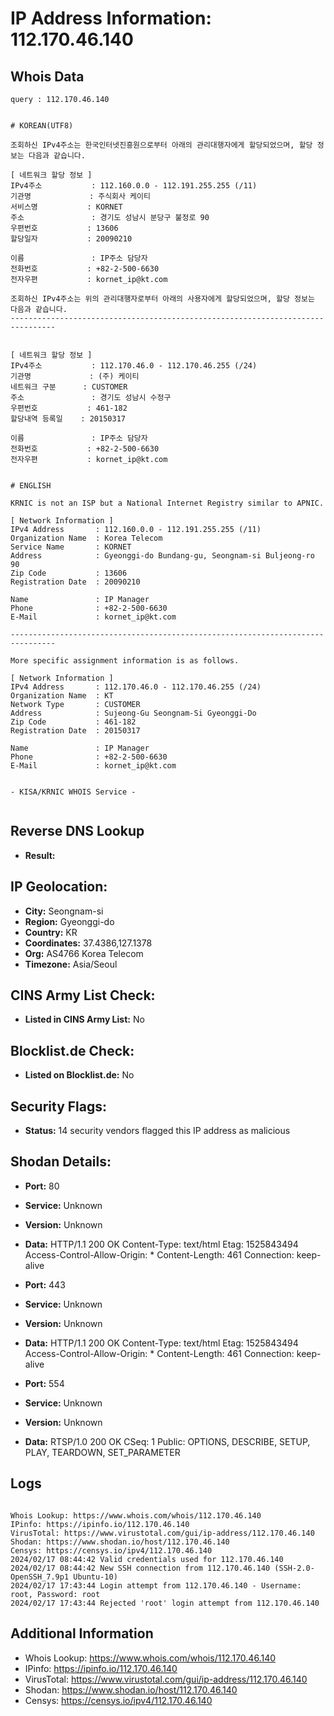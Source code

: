 # IP Address Information: 112.170.46.140

## Whois Data
```
query : 112.170.46.140


# KOREAN(UTF8)

조회하신 IPv4주소는 한국인터넷진흥원으로부터 아래의 관리대행자에게 할당되었으며, 할당 정보는 다음과 같습니다.

[ 네트워크 할당 정보 ]
IPv4주소           : 112.160.0.0 - 112.191.255.255 (/11)
기관명             : 주식회사 케이티
서비스명           : KORNET
주소               : 경기도 성남시 분당구 불정로 90
우편번호           : 13606
할당일자           : 20090210

이름               : IP주소 담당자
전화번호           : +82-2-500-6630
전자우편           : kornet_ip@kt.com

조회하신 IPv4주소는 위의 관리대행자로부터 아래의 사용자에게 할당되었으며, 할당 정보는 다음과 같습니다.
--------------------------------------------------------------------------------


[ 네트워크 할당 정보 ]
IPv4주소           : 112.170.46.0 - 112.170.46.255 (/24)
기관명             : (주) 케이티
네트워크 구분      : CUSTOMER
주소               : 경기도 성남시 수정구
우편번호           : 461-182
할당내역 등록일    : 20150317

이름               : IP주소 담당자
전화번호           : +82-2-500-6630
전자우편           : kornet_ip@kt.com


# ENGLISH

KRNIC is not an ISP but a National Internet Registry similar to APNIC.

[ Network Information ]
IPv4 Address       : 112.160.0.0 - 112.191.255.255 (/11)
Organization Name  : Korea Telecom
Service Name       : KORNET
Address            : Gyeonggi-do Bundang-gu, Seongnam-si Buljeong-ro 90
Zip Code           : 13606
Registration Date  : 20090210

Name               : IP Manager
Phone              : +82-2-500-6630
E-Mail             : kornet_ip@kt.com

--------------------------------------------------------------------------------

More specific assignment information is as follows.

[ Network Information ]
IPv4 Address       : 112.170.46.0 - 112.170.46.255 (/24)
Organization Name  : KT
Network Type       : CUSTOMER
Address            : Sujeong-Gu Seongnam-Si Gyeonggi-Do
Zip Code           : 461-182
Registration Date  : 20150317

Name               : IP Manager
Phone              : +82-2-500-6630
E-Mail             : kornet_ip@kt.com


- KISA/KRNIC WHOIS Service -


```
## Reverse DNS Lookup
- **Result:** 

## IP Geolocation:
- **City:** Seongnam-si
- **Region:** Gyeonggi-do
- **Country:** KR
- **Coordinates:** 37.4386,127.1378
- **Org:** AS4766 Korea Telecom
- **Timezone:** Asia/Seoul

## CINS Army List Check:
- **Listed in CINS Army List:** 
No

## Blocklist.de Check:
- **Listed on Blocklist.de:** 
No

## Security Flags:
- **Status:** 14 security vendors flagged this IP address as malicious

## Shodan Details:
- **Port:** 80
- **Service:** Unknown
- **Version:** Unknown
- **Data:** HTTP/1.1 200 OK
Content-Type: text/html
Etag: 1525843494
Access-Control-Allow-Origin: *
Content-Length: 461
Connection: keep-alive



- **Port:** 443
- **Service:** Unknown
- **Version:** Unknown
- **Data:** HTTP/1.1 200 OK
Content-Type: text/html
Etag: 1525843494
Access-Control-Allow-Origin: *
Content-Length: 461
Connection: keep-alive



- **Port:** 554
- **Service:** Unknown
- **Version:** Unknown
- **Data:** RTSP/1.0 200 OK
CSeq: 1
Public: OPTIONS, DESCRIBE, SETUP, PLAY, TEARDOWN, SET_PARAMETER



## Logs
```

Whois Lookup: https://www.whois.com/whois/112.170.46.140
IPinfo: https://ipinfo.io/112.170.46.140
VirusTotal: https://www.virustotal.com/gui/ip-address/112.170.46.140
Shodan: https://www.shodan.io/host/112.170.46.140
Censys: https://censys.io/ipv4/112.170.46.140
2024/02/17 08:44:42 Valid credentials used for 112.170.46.140
2024/02/17 08:44:42 New SSH connection from 112.170.46.140 (SSH-2.0-OpenSSH_7.9p1 Ubuntu-10)
2024/02/17 17:43:44 Login attempt from 112.170.46.140 - Username: root, Password: root
2024/02/17 17:43:44 Rejected 'root' login attempt from 112.170.46.140

```
## Additional Information
- Whois Lookup: https://www.whois.com/whois/112.170.46.140
- IPinfo: https://ipinfo.io/112.170.46.140
- VirusTotal: https://www.virustotal.com/gui/ip-address/112.170.46.140
- Shodan: https://www.shodan.io/host/112.170.46.140
- Censys: https://censys.io/ipv4/112.170.46.140

